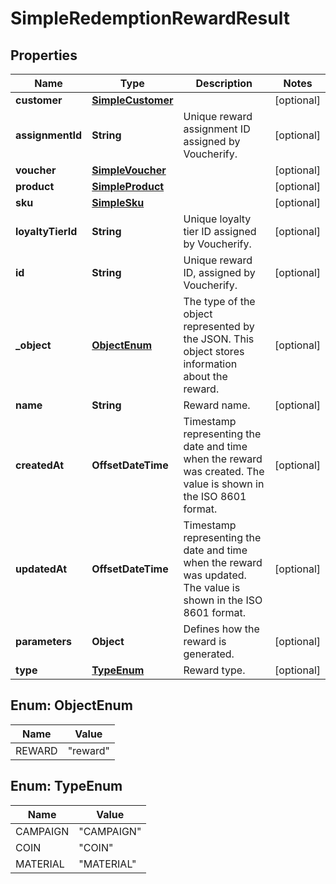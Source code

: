 

# SimpleRedemptionRewardResult


## Properties

| Name | Type | Description | Notes |
|------------ | ------------- | ------------- | -------------|
|**customer** | [**SimpleCustomer**](SimpleCustomer.md) |  |  [optional] |
|**assignmentId** | **String** | Unique reward assignment ID assigned by Voucherify. |  [optional] |
|**voucher** | [**SimpleVoucher**](SimpleVoucher.md) |  |  [optional] |
|**product** | [**SimpleProduct**](SimpleProduct.md) |  |  [optional] |
|**sku** | [**SimpleSku**](SimpleSku.md) |  |  [optional] |
|**loyaltyTierId** | **String** | Unique loyalty tier ID assigned by Voucherify. |  [optional] |
|**id** | **String** | Unique reward ID, assigned by Voucherify. |  [optional] |
|**_object** | [**ObjectEnum**](#ObjectEnum) | The type of the object represented by the JSON. This object stores information about the reward. |  [optional] |
|**name** | **String** | Reward name. |  [optional] |
|**createdAt** | **OffsetDateTime** | Timestamp representing the date and time when the reward was created. The value is shown in the ISO 8601 format. |  [optional] |
|**updatedAt** | **OffsetDateTime** | Timestamp representing the date and time when the reward was updated. The value is shown in the ISO 8601 format. |  [optional] |
|**parameters** | **Object** | Defines how the reward is generated. |  [optional] |
|**type** | [**TypeEnum**](#TypeEnum) | Reward type. |  [optional] |



## Enum: ObjectEnum

| Name | Value |
|---- | -----|
| REWARD | &quot;reward&quot; |



## Enum: TypeEnum

| Name | Value |
|---- | -----|
| CAMPAIGN | &quot;CAMPAIGN&quot; |
| COIN | &quot;COIN&quot; |
| MATERIAL | &quot;MATERIAL&quot; |



